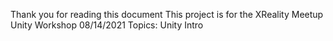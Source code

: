 Thank you for reading this document
This project is for the XReality Meetup Unity Workshop 08/14/2021
Topics: Unity Intro
